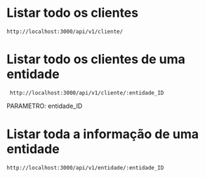 # Listar todo os clientes 
`http://localhost:3000/api/v1/cliente/`
# Listar todo os clientes de uma entidade
` http://localhost:3000/api/v1/cliente/:entidade_ID`

PARAMETRO: entidade_ID
# Listar toda a informação de uma entidade
`http://localhost:3000/api/v1/entidade/:entidade_ID`